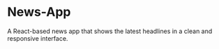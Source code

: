 # News-App
A React-based news app that shows the latest headlines in a clean and responsive interface.
